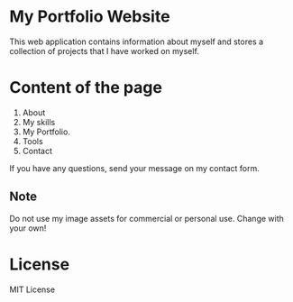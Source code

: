 # My Portfolio Website
This web application contains information about myself and stores a collection of projects that I have worked on myself.

# Content of the page
1. About
2. My skills
3. My Portfolio. 
4. Tools
5. Contact

If you have any questions, send your message on my contact form.
## Note
Do not use my image assets for commercial or personal use. Change with your own!

# License
MIT License
